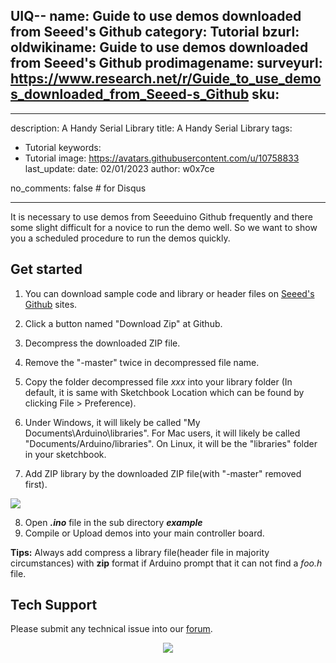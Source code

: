 UIQ--
name: Guide to use demos downloaded from Seeed's Github
category: Tutorial
bzurl:  
oldwikiname: Guide to use demos downloaded from Seeed's Github
prodimagename:
surveyurl: https://www.research.net/r/Guide_to_use_demos_downloaded_from_Seeed-s_Github
sku:
---

---
description: A Handy Serial Library
title: A Handy Serial Library
tags:
  - Tutorial
keywords:
  - Tutorial
image: https://avatars.githubusercontent.com/u/10758833
last_update:
  date: 02/01/2023
  author: w0x7ce

no_comments: false # for Disqus

---

It is necessary to use demos from Seeeduino Github frequently and there some slight difficult for a novice to run the demo well.
So we want to show you a scheduled procedure to run the demos quickly.

##   Get started

1.  You can download sample code and library or header files on [Seeed's Github](https://github.com/Seeed-Studio) sites.

2.  Click a button named "Download Zip" at Github.

3.  Decompress the downloaded ZIP file.

4.  Remove the "-master" twice in decompressed file name.

5.  Copy the folder decompressed file _xxx_ into your library folder (In default, it is same with Sketchbook Location which can be found by clicking File &gt; Preference).

6.  Under Windows, it will likely be called "My Documents\Arduino\libraries". For Mac users, it will likely be called "Documents/Arduino/libraries". On Linux, it will be the "libraries" folder in your sketchbook.

7.  Add ZIP library by the downloaded ZIP file(with "-master" removed first).

![](https://files.seeedstudio.com/wiki/Guide_to_use_demos_downloaded_from_Seeed-s_Github/img/Add_ZIP_library.png)

8. Open _**.ino**_ file in the sub directory _**example**_
9. Compile or Upload demos into your main controller board.
</dd></dl>

**Tips:** Always add compress a library file(header file in majority circumstances) with **zip** format if Arduino prompt that it can not find a _foo.h_ file.

## Tech Support
Please submit any technical issue into our [forum](https://forum.seeedstudio.com/). <br /><p style="text-align:center"><a href="https://www.seeedstudio.com/act-4.html?utm_source=wiki&utm_medium=wikibanner&utm_campaign=newproducts" target="_blank"><img src="https://files.seeedstudio.com/wiki/Wiki_Banner/new_product.jpg" /></a></p>